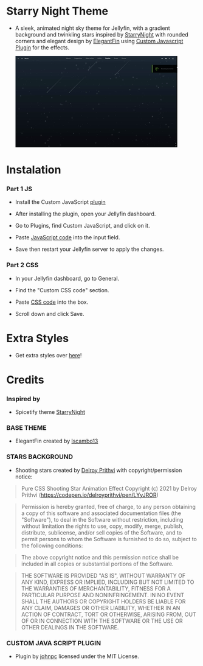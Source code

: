 # Starry Night Theme

- A sleek, animated night sky theme for Jellyfin, with a gradient background and twinkling stars inspired by [StarryNight](https://github.com/spicetify/spicetify-themes/blob/master/StarryNight/README.md) with rounded corners and elegant design by [ElegantFin](https://github.com/lscambo13/ElegantFin/tree/main) using [Custom Javascript Plugin](https://github.com/johnpc/jellyfin-plugin-custom-javascript) for the effects.

  ![LoginPage](Examples/AnimatedBackground.gif)

# Instalation

### Part 1 JS

- Install the Custom JavaScript [plugin](https://github.com/johnpc/jellyfin-plugin-custom-javascript)

- After installing the plugin, open your Jellyfin dashboard.

- Go to Plugins, find Custom JavaScript, and click on it.

- Paste [JavaScript code](CustomJS.js) into the input field.

- Save then restart your Jellyfin server to apply the changes.

### Part 2 CSS

- In your Jellyfin dashboard, go to General.

- Find the "Custom CSS code" section.

- Paste [CSS code](custom.css) into the box.

- Scroll down and click Save.

# Extra Styles

- Get extra styles over [here](Styles/README.md)!

# Credits

### Inspired by

- Spicetify theme [StarryNight](https://github.com/spicetify/spicetify-themes/blob/master/StarryNight/README.md)

### BASE THEME

- ElegantFin created by [lscambo13](https://github.com/lscambo13/ElegantFin/tree/main)

### STARS BACKGROUND

- Shooting stars created by [Delroy Prithvi](https://codepen.io/delroyprithvi/pen/LYyJROR) with copyright/permission notice:

> Pure CSS Shooting Star Animation Effect Copyright (c) 2021 by Delroy Prithvi (https://codepen.io/delroyprithvi/pen/LYyJROR)

> Permission is hereby granted, free of charge, to any person obtaining a copy of this software and associated documentation files (the "Software"), to deal in the Software without restriction, including without limitation the rights to use, copy, modify, merge, publish, distribute, sublicense, and/or sell copies of the Software, and to permit persons to whom the Software is furnished to do so, subject to the following conditions:

> The above copyright notice and this permission notice shall be included in all copies or substantial portions of the Software.

> THE SOFTWARE IS PROVIDED "AS IS", WITHOUT WARRANTY OF ANY KIND, EXPRESS OR IMPLIED, INCLUDING BUT NOT LIMITED TO THE WARRANTIES OF MERCHANTABILITY, FITNESS FOR A PARTICULAR PURPOSE AND NONINFRINGEMENT. IN NO EVENT SHALL THE AUTHORS OR COPYRIGHT HOLDERS BE LIABLE FOR ANY CLAIM, DAMAGES OR OTHER LIABILITY, WHETHER IN AN ACTION OF CONTRACT, TORT OR OTHERWISE, ARISING FROM, OUT OF OR IN CONNECTION WITH THE SOFTWARE OR THE USE OR OTHER DEALINGS IN THE SOFTWARE.

### CUSTOM JAVA SCRIPT PLUGIN

- Plugin by [johnpc](https://github.com/johnpc/jellyfin-plugin-custom-javascript) licensed under the MIT License.
